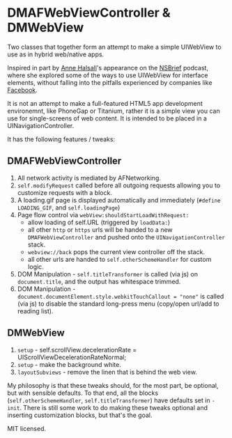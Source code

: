 # DMAFWebViewController & DMWebView

Two classes that together form an attempt to make a simple UIWebView to use as in hybrid web/native apps.

Inspired in part by [Anne Halsall](http://twitter.com/annekate)'s appearance on the [NSBrief](http://nsbrief.com/76-anne-halsall/) podcast, where she explored some of the ways to use UIWebView for interface elements, without falling into the pitfalls experienced by companies like [Facebook](http://arstechnica.com/apple/2012/08/hands-on-facebook-5-0-for-ios-is-as-speedy-as-facebook-claims/).

It is not an attempt to make a full-featured HTML5 app development environemnt, like PhoneGap or Titanium, rather it is a simple view you can use for single-screens of web content. It is intended to be placed in a UINavigationController.

It has the following features / tweaks: 

## DMAFWebViewController

1. All network activity is mediated by AFNetworking.
2. `self.modifyRequest` called before all outgoing requests allowing you to customize requests with a block.
3. A loading.gif page is displayed automatically and immediately (`#define LOADING_GIF`, and `self.loadingPage`)
4. Page flow control via `webView:shouldStartLoadWithRequest:`
    - allow loading of self.URL (triggered by `loadData:`)
    - all other `http` or `https` urls will be handed to a new `DMAFWebViewController` and pushed onto the `UINavigationController` stack.
    - `webview://back` pops the current view controller off the stack.
    - all other urls are handed to `self.otherSchemeHandler` for custom logic.
5. DOM Manipulation - `self.titleTransformer` is called (via js) on `document.title`, and the output has whitespace trimmed.
6. DOM Manipulation - `document.documentElement.style.webkitTouchCallout = "none"` is called (via js) to disable the standard long-press menu (copy/open url/add to reading list).

## DMWebView

1. `setup` - self.scrollView.decelerationRate = UIScrollViewDecelerationRateNormal;
2. `setup` - make the background white.
3. `layoutSubviews` - remove the linen that is behind the web view.

My philosophy is that these tweaks should, for the most part, be optional, but with sensible defaults. To that end, all the blocks (`self.otherSchemeHandler`, `self.titleTransformer`) have defaults set in `-init`. There is still some work to do making these tweaks optional and inserting customization blocks, but that's the goal.

MIT licensed.

